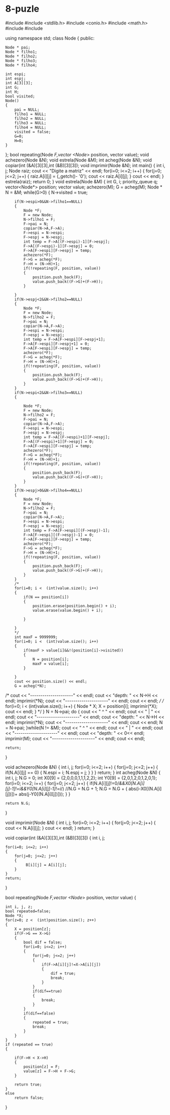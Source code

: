 # 8-puzle
#include <iostream>
#include <stdlib.h>
#include <conio.h>
#include <math.h>
#include <vector>
#include <queue>


using namespace std;
class Node
{
public:

    Node * pai;
    Node * filho1;
    Node * filho2;
    Node * filho3;
    Node * filho4;

    int espi;
    int espj;
    int A[3][3];
    int G;
    int H;
    bool visited;
    Node()
    {
        pai = NULL;
        filho1 = NULL;
        filho2 = NULL;
        filho3 = NULL;
        filho4 = NULL;
        visited = false;
        G=0;
        H=0;
    }
};
bool repeating(Node *F,vector <Node*> position,  vector <int> value);
void achezero(Node &N);
void estrela(Node &M);
int acheg(Node &N);
void copiar(int (&A)[3][3],int (&B)[3][3]);
void imprimir(Node &N);
int main()
{
    int i, j;
    Node raiz;
    cout << "Digite a  matriz" << endl;
    for(i=0; i<=2; i++)
    {
        for(j=0; j<=2; j++)
        {
             raiz.A[i][j] = (_getch()- '0');
             cout << raiz.A[i][j];
        }
        cout << endl;
    }
    estrela(raiz);
    return 0;
}
void estrela(Node &M)
{
    int G, i;
    priority_queue<int> q;
    vector<Node*> position;
    vector<int> value;
    achezero(M);
    G = acheg(M);
    Node * N = &M;
    while(G>0)
    {
        N->visited = true;

        if(N->espi>0&&N->filho1==NULL)
        {
            Node *F;
            F = new Node;
            N->filho1 = F;
            F->pai = N;
            copiar(N->A,F->A);
            F->espi = N->espi;
            F->espj = N->espj;
            int temp = F->A[(F->espi)-1][F->espj];
            F->A[(F->espi)-1][F->espj] = 0;
            F->A[F->espi][F->espj] = temp;
            achezero(*F);
            F->G = acheg(*F);
            F->H = (N->H)+1;
            if(!repeating(F, position, value))
            {
                position.push_back(F);
                value.push_back((F->G)+(F->H));
            }

        }
        if(N->espj<2&&N->filho2==NULL)
        {
            Node *F;
            F = new Node;
            N->filho2 = F;
            F->pai = N;
            copiar(N->A,F->A);
            F->espi = N->espi;
            F->espj = N->espj;
            int temp = F->A[F->espi][F->espj+1];
            F->A[F->espi][F->espj+1] = 0;
            F->A[F->espi][F->espj] = temp;
            achezero(*F);
            F->G = acheg(*F);
            F->H = (N->H)+1;
            if(!repeating(F, position, value))
            {
                position.push_back(F);
                value.push_back((F->G)+(F->H));
            }
        }
        if(N->espi<2&&N->filho3==NULL)
        {

            Node *F;
            F = new Node;
            N->filho2 = F;
            F->pai = N;
            copiar(N->A,F->A);
            F->espi = N->espi;
            F->espj = N->espj;
            int temp = F->A[(F->espi)+1][F->espj];
            F->A[(F->espi)+1][F->espj] = 0;
            F->A[F->espi][F->espj] = temp;
            achezero(*F);
            F->G = acheg(*F);
            F->H = (N->H)+1;
            if(!repeating(F, position, value))
            {
                position.push_back(F);
                value.push_back((F->G)+(F->H));
            }
        }
        if(N->espj>0&&N->filho4==NULL)
        {
            Node *F;
            F = new Node;
            N->filho2 = F;
            F->pai = N;
            copiar(N->A,F->A);
            F->espi = N->espi;
            F->espj = N->espj;
            int temp = F->A[F->espi][(F->espj)-1];
            F->A[F->espi][(F->espj)-1] = 0;
            F->A[F->espi][F->espj] = temp;
            achezero(*F);
            F->G = acheg(*F);
            F->H = (N->H)+1;
            if(!repeating(F, position, value))
            {
                position.push_back(F);
                value.push_back((F->G)+(F->H));
            }
        }
        /*
        for(i=0; i <  (int)value.size(); i++)
        {
            if(N == position[i])
            {
                position.erase(position.begin() + i);
                value.erase(value.begin() + i);

            }

        }
        */
        int maxF = 9999999;
        for(i=0; i <  (int)value.size(); i++)
        {
            if(maxF > value[i]&&!(position[i]->visited))
            {
                N = position[i];
                maxF = value[i];
            }

        }
        cout << position.size() << endl;
        G = acheg(*N);
/*
        cout << "---------------------" << endl;
        cout << "depth: " << N->H << endl;
     imprimir(*N);
        cout << "---------------------" << endl;
     cout << endl;
     */
/*
     for(i=0; i < (int)value.size(); i++)
     {
         Node * X;
         X = position[i];
         imprimir(*X);
         cout << endl;
     }
     */
    }
    N = N->pai;
    do
    {
        cout << "        ^            " << endl;
        cout << "        |            " << endl;
        cout << "---------------------" << endl;
        cout << "depth: " << N->H << endl;
     imprimir(*N);
        cout << "---------------------" << endl;
     cout << endl;
        N = N->pai;
    }while(N != &M);
        cout << "        ^            " << endl;
        cout << "        |            " << endl;
        cout << "---------------------" << endl;
        cout << "depth: " << 0<< endl;
     imprimir(M);
        cout << "---------------------" << endl;
     cout << endl;

    return;
}

void achezero(Node &N)
{
    int i, j;
    for(i=0; i<=2; i++)
    {
        for(j=0; j<=2; j++)
        {
             if(N.A[i][j] == 0)
             {
                N.espi = i;
                N.espj = j;
             }
        }
    }
    return;
}
int acheg(Node &N)
{
    int i, j;
    N.G = 0;
    int X0[9] = {2,0,0,0,1,1,1,2,2};
    int Y0[9] = {2,0,1,2,0,1,2,0,1};
    for(i=0; i<=2; i++)
    {
        for(j=0; j<=2; j++)
        {
            if(N.A[i][j]!=0/*&&X0[N.A[i][j]-1]!=i&&Y0[N.A[i][j]-1]!=i*/)
             //N.G = N.G + 1;
                N.G = N.G + ( abs(i-X0[(N.A[i][j])])+ abs(j-Y0[(N.A[i][j])]));
        }
    }

    return N.G;

}

void imprimir(Node &N)
{
    int i, j;
    for(i=0; i<=2; i++)
    {
        for(j=0; j<=2; j++)
        {
             cout << N.A[i][j];
        }
        cout << endl;
    }
    return;
}

void copiar(int (&A)[3][3],int (&B)[3][3])
{
    int i, j;

    for(i=0; i<=2; i++)
    {
        for(j=0; j<=2; j++)
        {
             B[i][j] = A[i][j];
        }
    }
    return;
}

bool repeating(Node *F,vector <Node*> position, vector <int> value)
{

    int i, j, z;
    bool repeated=false;
    Node *X;
    for(z=0; z <  (int)position.size(); z++)
    {
        X = position[z];
        if(F->G == X->G)
        {
            bool dif = false;
            for(i=0; i<=2; i++)
            {
                for(j=0; j<=2; j++)
                {
                    if(F->A[i][j]!=X->A[i][j])
                    {
                        dif = true;
                        break;
                    }
                }
                if(dif==true)
                {
                    break;
                }
            }
            if(dif==false)
            {
                repeated = true;
                break;
            }
        }
    }
    if (repeated == true)
    {

        if(F->H < X->H)
        {
            position[z] = F;
            value[z] = F->H + F->G;
        }

        return true;
    }
    else
        return false;
}

